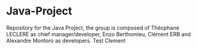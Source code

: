 # Java-Project 
Repository for the Java Project, the group is composed of Théophane LECLERE as chief manager/developer, Enzo Berthomieu, Clément ERB and Alexandre Montoro as developers.
Test Clement